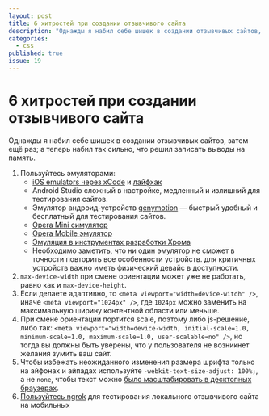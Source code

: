 ```yaml
---
layout: post
title: 6 хитростей при создании отзывчивого сайта
description: "Однажды я набил себе шишек в создании отзывчивых сайтов, затем ещё раз. Но на этот раз сильнее и решил записать выводы на память."
categories: 
  - css
published: true
issue: 19
---
```


6 хитростей при создании отзывчивого сайта
================================================================================

Однажды я набил себе шишек в создании отзывчивых сайтов, затем ещё раз; а теперь набил так сильно, что решил записать выводы на память.

1. Пользуйтесь эмуляторами:
    * [iOS emulators через xCode][xcode] и [лайфхак][xcode-tip]
    * Android Studio сложный в настройке, медленный и излишний для тестирования сайтов.
    * Эмулятор андроид-устройств [genymotion][genymotion] — быстрый удобный и бесплатный для тестирования сайтов.
    * [Opera Mini симулятор][opera-mini]
    * [Opera Mobile эмулятор][opera-mobile]
    * [Эмуляция в инструментах разработки Хрома][chrome-devtools-emulation]
    * Необходимо заметить, что ни один эмулятор не сможет в точности повторить все особенности устройств. для критичных устройств важно иметь физический девайс в доступности.
2. `max-device-width` при смене ориентации может уже не работать, равно как и `max-device-height`.
3. Если делаете адаптивно, то `<meta viewport="width=device-witdh" />`, иначе `<meta viewport="1024px" />`, где `1024px` можно заменить на максимальную ширину контентной области или меньше.
4. При смене ориентации портится scale, поэтому либо js-решение, либо так: `<meta viewport="width=device-width, initial-scale=1.0, minimum-scale=1.0, maximum-scale=1.0, user-scalable=no" />`, но тогда вы должны быть уверены, что у пользователя не возникнет желания зумить ваш сайт.
5. Чтобы избежать неожиданного изменения размера шрифта только на айфонах и айпадах используйте `-webkit-text-size-adjust: 100%;`, а не `none`, чтобы текст можно [было масштабировать в десктопных браузерах][normal-text-adjust].
6. [Пользуйтесь ngrok][ngrok] для тестирования локального отзывчивого сайта на мобильных




 [xcode]: https://developer.apple.com/xcode/
 [xcode-tip]: http://stackoverflow.com/a/14919903/1057730
 [genymotion]: http://www.genymotion.com/
 [opera-mini]: http://demo.opera-mini.net/public/
 [opera-mobile]: http://www.opera.com/ru/developer/mobile-emulator
 [chrome-devtools-emulation]: https://developer.chrome.com/devtools/docs/mobile-emulation
 [normal-text-adjust]: https://twitter.com/artpolikarpov/status/150276055234650117
 [ngrok]: http://frontender.info/expose-yourself-with-ngrok/
